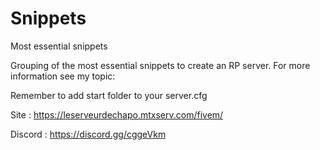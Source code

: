 # Snippets
Most essential snippets

Grouping of the most essential snippets to create an RP server.
For more information see my topic:

Remember to add start folder to your server.cfg

Site : https://leserveurdechapo.mtxserv.com/fivem/

Discord : https://discord.gg/cggeVkm

